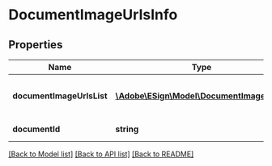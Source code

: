 # DocumentImageUrlsInfo

## Properties
Name | Type | Description | Notes
------------ | ------------- | ------------- | -------------
**documentImageUrlsList** | [**\Adobe\ESign\Model\DocumentImageUrls[]**](DocumentImageUrls.md) | A list of documents image URLs. | [optional] 
**documentId** | **string** | Id of the document | [optional] 

[[Back to Model list]](../README.md#documentation-for-models) [[Back to API list]](../README.md#documentation-for-api-endpoints) [[Back to README]](../README.md)



